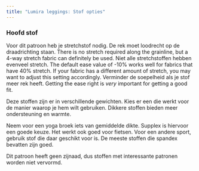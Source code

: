 ```yaml
---
title: "Lumira leggings: Stof opties"
---
```


### Hoofd stof

Voor dit patroon heb je stretchstof nodig. De rek moet loodrecht op de draadrichting staan. There is no stretch required along
the grainline, but a 4-way stretch fabric can definitely be used. Niet alle stretchstoffen hebben evenveel stretch. The default
ease value of -10% works well for fabrics that have 40% stretch. If your fabric has a different amount of stretch, you may want to adjust this setting accordingly. Verminder de soepelheid als je stof meer rek heeft. Getting the ease right is _very_ important for
getting a good fit.

Deze stoffen zijn er in verschillende gewichten. Kies er een die werkt voor de manier waarop je hem wilt gebruiken. Dikkere stoffen bieden meer ondersteuning
en warmte.

Neem voor een yoga broek iets van gemiddelde dikte. Supplex is hiervoor een goede keuze. Het werkt ook goed voor fietsen. Voor
een andere sport, gebruik stof die daar geschikt voor is. De meeste stoffen die spandex bevatten zijn goed.

<Note>

Dit patroon heeft geen zijnaad, dus stoffen met interessante patronen worden niet vervormd.

</Note>

